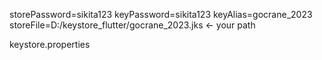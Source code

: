 storePassword=sikita123
keyPassword=sikita123
keyAlias=gocrane_2023
storeFile=D:/keystore_flutter/gocrane_2023.jks <- your path

keystore.properties
